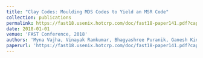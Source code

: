 ```yaml
---
title: "Clay Codes: Moulding MDS Codes to Yield an MSR Code"
collection: publications
permalink: https://fast18.usenix.hotcrp.com/doc/fast18-paper141.pdf?cap=0141akcG1Vc5fQ7E
date: 2018-01-01
venue: 'FAST Conference, 2018'
authors: 'Myna Vajha, Vinayak Ramkumar, Bhagyashree Puranik, Ganesh Kini, Elita Lobo, Birenjith Sasidharan, and P. Vijay Kumar'
paperurl: 'https://fast18.usenix.hotcrp.com/doc/fast18-paper141.pdf?cap=0141akcG1Vc5fQ7E'
---
```



